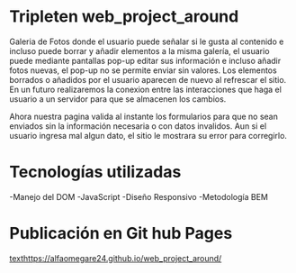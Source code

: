 # Tripleten web_project_around

Galeria de Fotos donde el usuario puede señalar si le gusta al contenido e incluso puede borrar y añadir elementos a la misma galería, el usuario puede mediante pantallas pop-up editar sus información e incluso añadir fotos nuevas, el pop-up no se permite enviar sin valores.
Los elementos borrados o añadidos por el usuario aparecen de nuevo al refrescar el sitio. En un futuro realizaremos la conexion entre las interacciones que haga el usuario a un servidor para que se almacenen los cambios.

Ahora nuestra pagina valida al instante los formularios para que no sean enviados sin la información necesaria o con datos invalidos. Aun si el usuario ingresa mal algun dato, el sitio le mostrara su error para corregirlo.

# Tecnologías utilizadas

-Manejo del DOM
-JavaScript
-Diseño Responsivo
-Metodología BEM

# Publicación en Git hub Pages

[text](https://alfaomegare24.github.io/web_project_around/)https://alfaomegare24.github.io/web_project_around/
